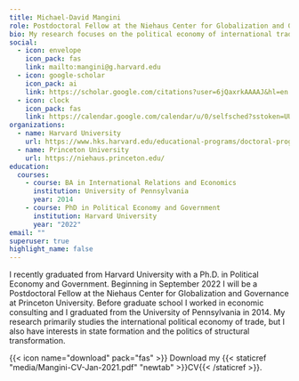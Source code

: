 ```yaml
---
title: Michael-David Mangini
role: Postdoctoral Fellow at the Niehaus Center for Globalization and Governance
bio: My research focuses on the political economy of international trade.
social:
  - icon: envelope
    icon_pack: fas
    link: mailto:mangini@g.harvard.edu
  - icon: google-scholar
    icon_pack: ai
    link: https://scholar.google.com/citations?user=6jQaxrkAAAAJ&hl=en
  - icon: clock
    icon_pack: fas
    link: https://calendar.google.com/calendar/u/0/selfsched?sstoken=UU5FN2VnQ2VOQU9KfGRlZmF1bHR8YzQ5ZWM2YTM2OTE4MWE0YTc3YWE4NzlkNzJjNmE0ZTU
organizations:
  - name: Harvard University
    url: https://www.hks.harvard.edu/educational-programs/doctoral-programs/phd-political-economy-government
  - name: Princeton University
    url: https://niehaus.princeton.edu/
education:
  courses:
    - course: BA in International Relations and Economics
      institution: University of Pennsylvania
      year: 2014
    - course: PhD in Political Economy and Government
      institution: Harvard University
      year: "2022"
email: ""
superuser: true
highlight_name: false
---
```

I recently graduated from Harvard University with a Ph.D. in Political Economy and Government. Beginning in September 2022 I will be a Postdoctoral Fellow at the Niehaus Center for Globalization and Governance at Princeton University. Before graduate school I worked in economic consulting and I graduated from the University of Pennsylvania in 2014. My research primarily studies the international political economy of trade, but I also have interests in state formation and the politics of structural transformation.

{{< icon name="download" pack="fas" >}} Download my {{< staticref "media/Mangini-CV-Jan-2021.pdf" "newtab" >}}CV{{< /staticref >}}.

